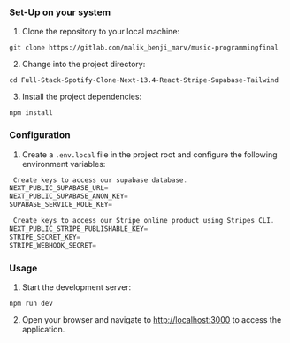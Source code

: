 ### Set-Up on your system

1. Clone the repository to your local machine:

```terminal
git clone https://gitlab.com/malik_benji_marv/music-programmingfinal
```
2. Change into the project directory:

```terminal
cd Full-Stack-Spotify-Clone-Next-13.4-React-Stripe-Supabase-Tailwind
```
3. Install the project dependencies:

```terminal
npm install
```

### Configuration

1. Create a `.env.local` file in the project root and configure the following environment variables:

```js
 Create keys to access our supabase database.
NEXT_PUBLIC_SUPABASE_URL=
NEXT_PUBLIC_SUPABASE_ANON_KEY=
SUPABASE_SERVICE_ROLE_KEY=

 Create keys to access our Stripe online product using Stripes CLI.
NEXT_PUBLIC_STRIPE_PUBLISHABLE_KEY=
STRIPE_SECRET_KEY=
STRIPE_WEBHOOK_SECRET=
```

### Usage

1. Start the development server:

```shell
npm run dev
```
2. Open your browser and navigate to [http://localhost:3000](http://localhost:3000) to access the application.

